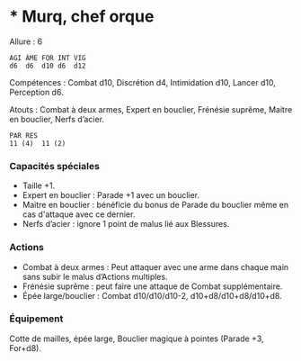 # * Murq, chef orque

Allure : 6

	AGI	ÂME	FOR	INT	VIG
	d6	d6	d10	d6	d12

Compétences : Combat d10, Discrétion d4, Intimidation d10, Lancer d10, Perception d6.

Atouts : Combat à deux armes, Expert en bouclier, Frénésie suprême, Maitre en bouclier, Nerfs d’acier.

	PAR	RES
	11 (4)	11 (2)

### Capacités spéciales
- Taille +1.
- Expert en bouclier : Parade +1 avec un bouclier.
- Maitre en bouclier : bénéficie du bonus de Parade du bouclier même en cas d'attaque avec ce dernier.
- Nerfs d’acier : ignore 1 point de malus lié aux Blessures.

### Actions
- Combat à deux armes : Peut attaquer avec une arme dans chaque main sans subir le malus d’Actions multiples.
- Frénésie suprême : peut faire une attaque de Combat supplémentaire.
- Épée large/bouclier : Combat d10/d10/d10-2, d10+d8/d10+d8/d10+d8.

### Équipement
Cotte de mailles, épée large, Bouclier magique à pointes (Parade +3, For+d8).
